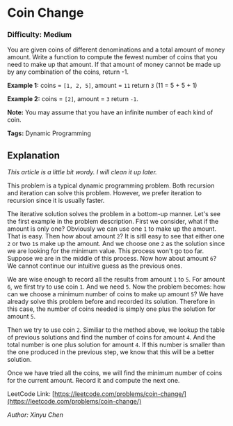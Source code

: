 # Coin Change
### Difficulty: Medium

You are given coins of different denominations and a total amount of money amount. Write a function to compute the fewest number of coins that you need to make up that amount. If that amount of money cannot be made up by any combination of the coins, return -1.

**Example 1:**
coins = `[1, 2, 5]`, amount = `11`
return `3` (11 = 5 + 5 + 1)

**Example 2:**
coins = `[2]`, amount = `3`
return `-1`.

**Note:**
You may assume that you have an infinite number of each kind of coin.

**Tags:** Dynamic Programming

## Explanation

*This article is a little bit wordy. I will clean it up later.*

This problem is a typical dynamic programming problem. Both recursion and iteration can solve this problem. However, we prefer iteration to recursion since it is usually faster.

The iterative solution solves the problem in a bottom-up manner. Let's see the first example in the problem description. First we consider, what if the amount is only one? Obviously we can use one `1` to make up the amount. That is easy. Then how about amount `2`? It is sitll easy to see that either one `2` or two `1`s make up the amount. And we choose one `2` as the solution since we are looking for the minimum value. This process won't go too far. Suppose we are in the middle of this process. Now how about amount `6`? We cannot continue our intuitive guess as the previous ones.

We are wise enough to record all the results from amount `1` to `5`. For amount `6`, we first try to use coin `1`. And we need `5`. Now the problem becomes: how can we choose a minimum number of coins to make up amount `5`? We have already solve this problem before and recorded its solution. Therefore in this case, the number of coins needed is simply one plus the solution for amount `5`.

Then we try to use coin `2`. Similiar to the method above, we lookup the table of previous solutions and find the number of coins for amount `4`. And the total number is one plus solution for amount `4`. If this number is smaller than the one produced in the previous step, we know that this will be a better solution.

Once we have tried all the coins, we will find the minimum number of coins for the current amount. Record it and compute the next one.

LeetCode Link: [https://leetcode.com/problems/coin-change/](https://leetcode.com/problems/coin-change/)

*Author: Xinyu Chen*